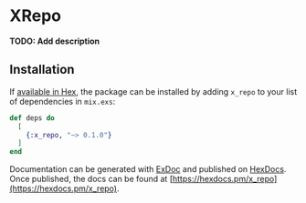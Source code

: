 # XRepo

**TODO: Add description**

## Installation

If [available in Hex](https://hex.pm/docs/publish), the package can be installed
by adding `x_repo` to your list of dependencies in `mix.exs`:

```elixir
def deps do
  [
    {:x_repo, "~> 0.1.0"}
  ]
end
```

Documentation can be generated with [ExDoc](https://github.com/elixir-lang/ex_doc)
and published on [HexDocs](https://hexdocs.pm). Once published, the docs can
be found at [https://hexdocs.pm/x_repo](https://hexdocs.pm/x_repo).

